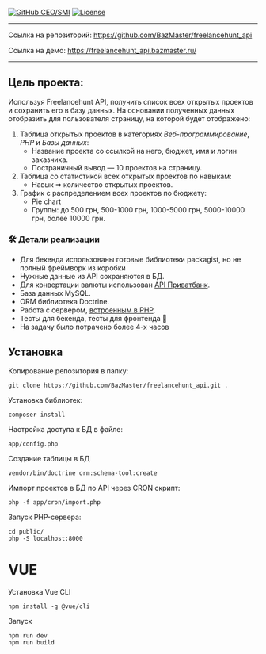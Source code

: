 [![GitHub CEO/SMI](https://img.shields.io/badge/developer-BazMaster-blue.svg)](https://github.com/BazMaster)
[![License](https://img.shields.io/badge/License-MIT-blue.svg)](LICENSE)

---

Ссылка на репозиторий: https://github.com/BazMaster/freelancehunt_api

Ссылка на демо: https://freelancehunt_api.bazmaster.ru/

-----


## Цель проекта:

Используя Freelancehunt API, получить список всех открытых проектов и сохранить его в базу данных. 
На основании полученных данных отобразить для пользователя страницу, на которой будет отображено:

1. Таблица открытых проектов в категориях *Веб-программирование*, *PHP* и *Базы данных*: 
   - Название проекта со ссылкой на него, бюджет, имя и логин заказчика.
   - Постраничный вывод — 10 проектов на страницу.
2. Таблица со статистикой всех открытых проектов по навыкам: 
   - Навык ➡ количество открытых проектов.
3. График с распределением всех проектов по бюджету: 
   - Pie chart
   - Группы: до 500 грн, 500-1000 грн, 1000-5000 грн, 5000-10000 грн, более 10000 грн. 

### 🛠 Детали реализации

* Для бекенда использованы готовые библиотеки packagist, но не полный фреймворк из коробки
* Нужные данные из API сохраняются в БД. 
* Для конвертации валюты использован [API Приватбанк](https://api.privatbank.ua/#p24/exchange).
* База данных MySQL.    
* ORM библиотека Doctrine.    
* Работа с сервером, [встроенным в PHP](https://www.php.net/manual/en/features.commandline.webserver.php).
* Тесты для бекенда, тесты для фронтенда 🏅
* На задачу было потрачено более 4-х часов

## Установка

Копирование репозитория в папку:
```
git clone https://github.com/BazMaster/freelancehunt_api.git .
```

Установка библиотек:
```
composer install
```

Настройка доступа к БД в файле:
```
app/config.php
```

Создание таблицы в БД
```
vendor/bin/doctrine orm:schema-tool:create
```

Импорт проектов в БД по API через CRON скрипт:
```
php -f app/cron/import.php
```

Запуск PHP-сервера:
```
cd public/
php -S localhost:8000
```



# VUE

Установка Vue CLI
```
npm install -g @vue/cli
```

Запуск
```
npm run dev
npm run build
```

